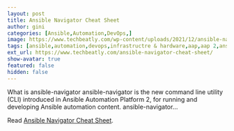 ```yaml
---
layout: post
title: Ansible Navigator Cheat Sheet
author: gini
categories: [Ansible,Automation,DevOps,]
image: https://www.techbeatly.com/wp-content/uploads/2021/12/ansible-navigator-cheatsheet-techbeatly-new-1024x576.png
tags: [ansible,automation,devops,infrastructre & hardware,aap,aap 2,ansible automation,ansible automation platform,ansible automation platform 2,ansible doc,ansible navigator cheat sheet,ansible playbook,ansible-navigaor,red hat ansible,what is ansible navigator,]
ext_url: https://www.techbeatly.com/ansible-navigator-cheat-sheet/
show-avatar: true
featured: false
hidden: false
---
```


What is ansible-navigator ansible-navigator is the new command line utility (CLI) introduced in Ansible Automation Platform 2, for running and developing Ansible automation content. ansible-navigator&#46;&#46;&#46;

Read [Ansible Navigator Cheat Sheet](https://www.techbeatly.com/ansible-navigator-cheat-sheet/).
